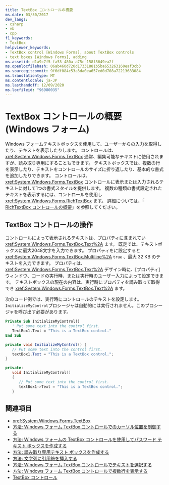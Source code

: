 ```yaml
---
title: TextBox コントロールの概要
ms.date: 03/30/2017
dev_langs:
- csharp
- vb
- cpp
f1_keywords:
- TextBox
helpviewer_keywords:
- TextBox control [Windows Forms], about TextBox controls
- text boxes [Windows Forms], adding
ms.assetid: d1a9c7f5-fa53-480a-a75c-158f8649ea2f
ms.openlocfilehash: 06ab460d720d17331881b5ba653263160eaf3cb3
ms.sourcegitcommit: 9f6df084c53a3da0ea657ed0d708a72213683084
ms.translationtype: MT
ms.contentlocale: ja-JP
ms.lasthandoff: 12/09/2020
ms.locfileid: "96980035"
---
```

# <a name="textbox-control-overview-windows-forms"></a>TextBox コントロールの概要 (Windows フォーム)
Windows フォームテキストボックスを使用して、ユーザーからの入力を取得したり、テキストを表示したりします。 コントロールは、 <xref:System.Windows.Forms.TextBox> 通常、編集可能なテキストに使用されますが、読み取り専用にすることもできます。 テキストボックスでは、複数の行を表示したり、テキストをコントロールのサイズに折り返したり、基本的な書式を追加したりできます。 コントロールは、 <xref:System.Windows.Forms.TextBox> コントロールに表示または入力されるテキストに対して1つの書式スタイルを提供します。 複数の種類の書式設定されたテキストを表示するには、コントロールを使用し <xref:System.Windows.Forms.RichTextBox> ます。 詳細については、「 [RichTextBox コントロールの概要](richtextbox-control-overview-windows-forms.md)」を参照してください。  
  
## <a name="working-with-the-textbox-control"></a>TextBox コントロールの操作  
 コントロールによって表示されるテキストは、プロパティに含まれてい <xref:System.Windows.Forms.TextBox.Text%2A> ます。 既定では、テキストボックスに最大2048文字を入力できます。 プロパティをに設定すると <xref:System.Windows.Forms.TextBox.Multiline%2A> `true` 、最大 32 KB のテキストを入力できます。 プロパティは、 <xref:System.Windows.Forms.TextBox.Text%2A> デザイン時に、[プロパティ] ウィンドウ、コードの実行時、または実行時のユーザー入力によって設定できます。 テキストボックスの現在の内容は、実行時にプロパティを読み取って取得でき <xref:System.Windows.Forms.TextBox.Text%2A> ます。  
  
 次のコード例では、実行時にコントロールのテキストを設定します。 `InitializeMyControl`プロシージャは自動的には実行されません。このプロシージャを呼び出す必要があります。  
  
```vb  
Private Sub InitializeMyControl()  
   ' Put some text into the control first.  
   TextBox1.Text = "This is a TextBox control."  
End Sub  
```  
  
```csharp  
private void InitializeMyControl() {  
   // Put some text into the control first.  
   textBox1.Text = "This is a TextBox control.";  
}  
```  
  
```cpp  
private:  
   void InitializeMyControl()  
   {  
      // Put some text into the control first.  
      textBox1->Text = "This is a TextBox control.";  
   }  
```  
  
## <a name="see-also"></a>関連項目

- <xref:System.Windows.Forms.TextBox>
- [方法: Windows フォーム TextBox コントロールでのカーソル位置を制御する](how-to-control-the-insertion-point-in-a-windows-forms-textbox-control.md)
- [方法: Windows フォームの TextBox コントロールを使用してパスワード テキスト ボックスを作成する](how-to-create-a-password-text-box-with-the-windows-forms-textbox-control.md)
- [方法: 読み取り専用テキスト ボックスを作成する](how-to-create-a-read-only-text-box-windows-forms.md)
- [方法: 文字列に引用符を挿入する](how-to-put-quotation-marks-in-a-string-windows-forms.md)
- [方法: Windows フォーム TextBox コントロールでテキストを選択する](how-to-select-text-in-the-windows-forms-textbox-control.md)
- [方法: Windows フォーム TextBox コントロールで複数行を表示する](how-to-view-multiple-lines-in-the-windows-forms-textbox-control.md)
- [TextBox コントロール](textbox-control-windows-forms.md)

